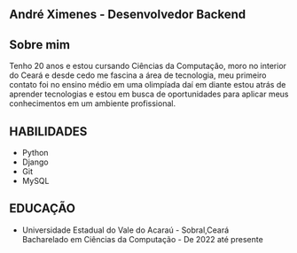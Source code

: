 ## André Ximenes - **Desenvolvedor Backend**

## Sobre mim
Tenho 20 anos e estou cursando Ciências da Computação, moro no interior do Ceará e desde cedo me fascina a
área de tecnologia, meu primeiro contato foi no ensino médio em uma olimpíada daí em diante estou atrás de
aprender tecnologias e estou em busca de oportunidades para aplicar meus conhecimentos em um ambiente
profissional.
## HABILIDADES
- Python
- Django
- Git
- MySQL
## EDUCAÇÃO
- Universidade Estadual do Vale do Acaraú - Sobral,Ceará\
Bacharelado em Ciências da Computação - De 2022 até presente
